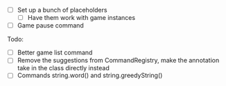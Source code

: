 - [ ] Set up a bunch of placeholders
  - [ ] Have them work with game instances
- [ ] Game pause command

Todo:
- [ ] Better game list command
- [ ] Remove the suggestions from CommandRegistry, make the annotation take in the class directly instead
- [ ] Commands string.word() and string.greedyString()